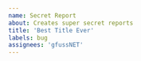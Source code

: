 ```yaml
---
name: Secret Report
about: Creates super secret reports
title: 'Best Title Ever'
labels: bug
assignees: 'gfussNET'
---
```


